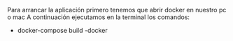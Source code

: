 Para arrancar la aplicación primero tenemos que abrir docker en nuestro pc o mac
A continuación ejecutamos en la terminal los comandos:
- docker-compose build
-docker